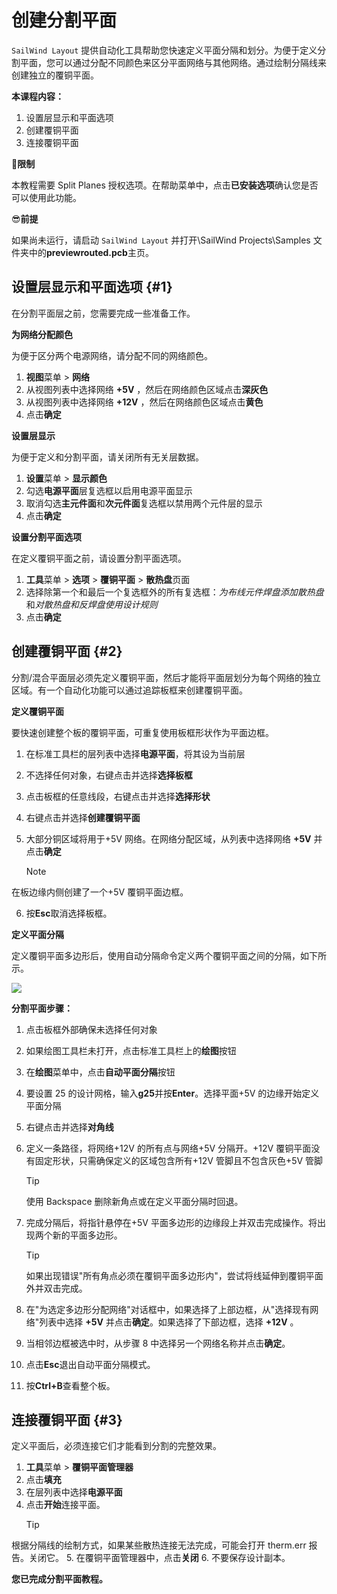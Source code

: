 # 创建分割平面

`SailWind Layout` 提供自动化工具帮助您快速定义平面分隔和划分。为便于定义分割平面，您可以通过分配不同颜色来区分平面网络与其他网络。通过绘制分隔线来创建独立的覆铜平面。

**本课程内容：**

1. 设置层显示和平面选项
2. 创建覆铜平面
3. 连接覆铜平面

🙊**限制**

本教程需要 Split Planes 授权选项。在帮助菜单中，点击**已安装选项**确认您是否可以使用此功能。

😎**前提**

如果尚未运行，请启动 `SailWind Layout` 并打开\SailWind Projects\Samples 文件夹中的**previewrouted.pcb**主页。

## 设置层显示和平面选项 \{#1}

在分割平面层之前，您需要完成一些准备工作。

**为网络分配颜色**

为便于区分两个电源网络，请分配不同的网络颜色。

1. **视图**菜单 > **网络**
2. 从视图列表中选择网络 **+5V** ，然后在网络颜色区域点击**深灰色**
3. 从视图列表中选择网络 **+12V** ，然后在网络颜色区域点击**黄色**
4. 点击**确定**

**设置层显示**

为便于定义和分割平面，请关闭所有无关层数据。

1. **设置**菜单 > **显示颜色**
2. 勾选**电源平面**层复选框以启用电源平面显示
3. 取消勾选**主元件面**和**次元件面**复选框以禁用两个元件层的显示
4. 点击**确定**

**设置分割平面选项**

在定义覆铜平面之前，请设置分割平面选项。

1. **工具**菜单 > **选项** > **覆铜平面** > **散热盘**页面
2. 选择除第一个和最后一个复选框外的所有复选框：*为布线元件焊盘添加散热盘*和*对散热盘和反焊盘使用设计规则*
3. 点击**确定**

## 创建覆铜平面 \{#2}

分割/混合平面层必须先定义覆铜平面，然后才能将平面层划分为每个网络的独立区域。有一个自动化功能可以通过追踪板框来创建覆铜平面。

**定义覆铜平面**

要快速创建整个板的覆铜平面，可重复使用板框形状作为平面边框。

1. 在标准工具栏的层列表中选择**电源平面**，将其设为当前层
2. 不选择任何对象，右键点击并选择**选择板框**
3. 点击板框的任意线段，右键点击并选择**选择形状**
4. 右键点击并选择**创建覆铜平面**
5. 大部分铜区域将用于+5V 网络。在网络分配区域，从列表中选择网络 **+5V** 并点击**确定**

    > [!NOTE]
 在板边缘内侧创建了一个+5V 覆铜平面边框。

6. 按**Esc**取消选择板框。

**定义平面分隔**

定义覆铜平面多边形后，使用自动分隔命令定义两个覆铜平面之间的分隔，如下所示。

![](/layout/tutorial/10/_page_1_Picture_18.jpeg)

**分割平面步骤：**

1. 点击板框外部确保未选择任何对象
2. 如果绘图工具栏未打开，点击标准工具栏上的**绘图**按钮
3. 在**绘图**菜单中，点击**自动平面分隔**按钮
4. 要设置 25 的设计网格，输入**g25**并按**Enter**。选择平面+5V 的边缘开始定义平面分隔
5. 右键点击并选择**对角线**
6. 定义一条路径，将网络+12V 的所有点与网络+5V 分隔开。+12V 覆铜平面没有固定形状，只需确保定义的区域包含所有+12V 管脚且不包含灰色+5V 管脚

   > [!TIP]
   >  使用 Backspace 删除新角点或在定义平面分隔时回退。

7. 完成分隔后，将指针悬停在+5V 平面多边形的边缘段上并双击完成操作。将出现两个新的平面多边形。
    > [!TIP]
     如果出现错误"所有角点必须在覆铜平面多边形内"，尝试将线延伸到覆铜平面外并双击完成。
8. 在"为选定多边形分配网络"对话框中，如果选择了上部边框，从"选择现有网络"列表中选择 **+5V** 并点击**确定**。如果选择了下部边框，选择 **+12V** 。
9. 当相邻边框被选中时，从步骤 8 中选择另一个网络名称并点击**确定**。
10. 点击**Esc**退出自动平面分隔模式。
11. 按**Ctrl+B**查看整个板。

## 连接覆铜平面 \{#3}

定义平面后，必须连接它们才能看到分割的完整效果。

1. **工具**菜单 > **覆铜平面管理器**
2. 点击**填充**
3. 在层列表中选择**电源平面**
4. 点击**开始**连接平面。
    > [!TIP]
 根据分隔线的绘制方式，如果某些散热连接无法完成，可能会打开 therm.err 报告。关闭它。
5. 在覆铜平面管理器中，点击**关闭**
6. 不要保存设计副本。

**您已完成分割平面教程。**